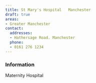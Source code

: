 ```yaml
---
title: St Mary's Hospital   Manchester
draft: true
areas:
- Greater Manchester
contact:
  addresses:
  - Hathersage Road. Manchester
  phone:
  - 0161 276 1234
---
```


### Information
Maternity Hospital

